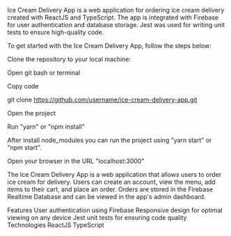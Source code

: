 Ice Cream Delivery App is a web application for ordering ice cream delivery created with ReactJS and TypeScript. The app is integrated with Firebase for user authentication and database storage. Jest was used for writing unit tests to ensure high-quality code.

To get started with the Ice Cream Delivery App, follow the steps below:

Clone the repository to your local machine:

Open git bash or terminal

Copy code

git clone https://github.com/username/ice-cream-delivery-app.git

Open the project

Run "yarn" or "npm install"

After install node_modules you can run the project using "yarn start" or "npm start".

Open your browser in the URL "localhost:3000"

The Ice Cream Delivery App is a web application that allows users to order ice cream for delivery. Users can create an account, view the menu, add items to their cart, and place an order. Orders are stored in the Firebase Realtime Database and can be viewed in the app's admin dashboard.

Features
User authentication using Firebase
Responsive design for optimal viewing on any device
Jest unit tests for ensuring code quality
Technologies
ReactJS
TypeScript
